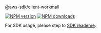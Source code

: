 @aws-sdk/client-workmail

[![NPM version](https://img.shields.io/npm/v/@aws-sdk/client-workmail/preview.svg)](https://www.npmjs.com/package/@aws-sdk/client-workmail)
[![NPM downloads](https://img.shields.io/npm/dm/@aws-sdk/client-workmail.svg)](https://www.npmjs.com/package/@aws-sdk/client-workmail)

For SDK usage, please step to [SDK reademe](https://github.com/aws/aws-sdk-js-v3).
